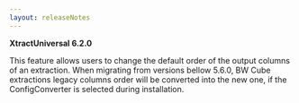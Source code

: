 ```yaml
---
layout: releaseNotes
---
```


**XtractUniversal 6.2.0**


This feature allows users to change the default order of the output columns of an extraction.
When migrating from versions bellow 5.6.0, BW Cube extractions legacy columns order will be converted into the new one, if the ConfigConverter is selected during installation.